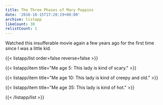 ```yaml
---
title: The Three Phases of Mary Poppins
date: '2016-10-15T17:20:19+00:00'
archive: listapp
likeCount: 30
relistCount: 1
---
```


Watched this insufferable movie again a few years ago for the first time since I was a little kid.

{{< listapp/list order=false reverse=false >}}

   {{< listapp/item title="Me age 5: This lady is kind of scary." >}}

   {{< listapp/item title="Me age 10: This lady is kind of creepy and old." >}}

   {{< listapp/item title="Me age 35: This lady is kind of hot." >}}

{{< /listapp/list >}}
